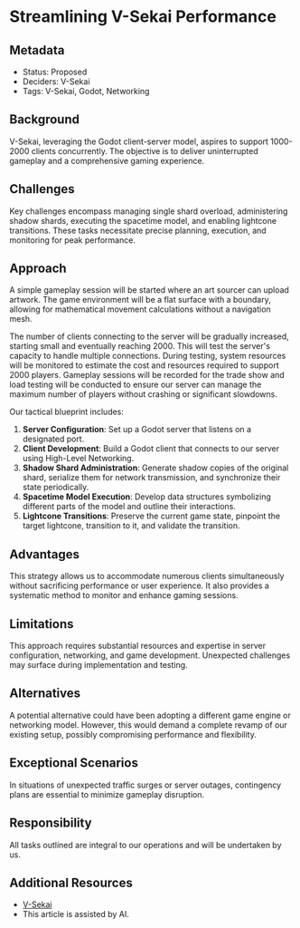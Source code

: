 # Streamlining V-Sekai Performance

## Metadata

- Status: Proposed
- Deciders: V-Sekai
- Tags: V-Sekai, Godot, Networking

## Background

V-Sekai, leveraging the Godot client-server model, aspires to support 1000-2000 clients concurrently. The objective is to deliver uninterrupted gameplay and a comprehensive gaming experience.

## Challenges

Key challenges encompass managing single shard overload, administering shadow shards, executing the spacetime model, and enabling lightcone transitions. These tasks necessitate precise planning, execution, and monitoring for peak performance.

## Approach

A simple gameplay session will be started where an art sourcer can upload artwork. The game environment will be a flat surface with a boundary, allowing for mathematical movement calculations without a navigation mesh.

The number of clients connecting to the server will be gradually increased, starting small and eventually reaching 2000. This will test the server's capacity to handle multiple connections. During testing, system resources will be monitored to estimate the cost and resources required to support 2000 players. Gameplay sessions will be recorded for the trade show and load testing will be conducted to ensure our server can manage the maximum number of players without crashing or significant slowdowns.

Our tactical blueprint includes:

1. **Server Configuration**: Set up a Godot server that listens on a designated port.
2. **Client Development**: Build a Godot client that connects to our server using High-Level Networking.
3. **Shadow Shard Administration**: Generate shadow copies of the original shard, serialize them for network transmission, and synchronize their state periodically.
4. **Spacetime Model Execution**: Develop data structures symbolizing different parts of the model and outline their interactions.
5. **Lightcone Transitions**: Preserve the current game state, pinpoint the target lightcone, transition to it, and validate the transition.

## Advantages

This strategy allows us to accommodate numerous clients simultaneously without sacrificing performance or user experience. It also provides a systematic method to monitor and enhance gaming sessions.

## Limitations

This approach requires substantial resources and expertise in server configuration, networking, and game development. Unexpected challenges may surface during implementation and testing.

## Alternatives

A potential alternative could have been adopting a different game engine or networking model. However, this would demand a complete revamp of our existing setup, possibly compromising performance and flexibility.

## Exceptional Scenarios

In situations of unexpected traffic surges or server outages, contingency plans are essential to minimize gameplay disruption.

## Responsibility

All tasks outlined are integral to our operations and will be undertaken by us.

## Additional Resources

- [V-Sekai](https://v-sekai.org/)
- This article is assisted by AI.
